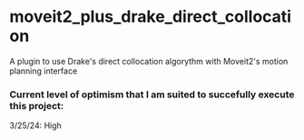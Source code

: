 # moveit2_plus_drake_direct_collocation
A plugin to use Drake's direct collocation algorythm with Moveit2's motion planning interface

### Current level of optimism that I am suited to succefully execute this project:
3/25/24: High
